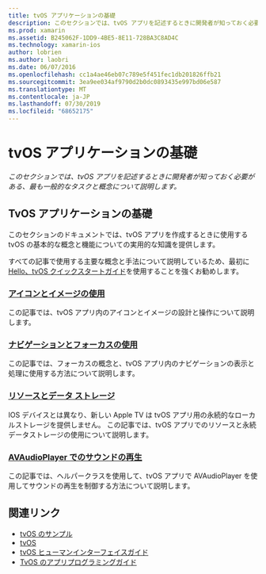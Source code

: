 ```yaml
---
title: tvOS アプリケーションの基礎
description: このセクションでは、tvOS アプリを記述するときに開発者が知っておく必要がある、最も一般的なタスクと概念について説明します。
ms.prod: xamarin
ms.assetid: B245062F-1DD9-4BE5-8E11-728BA3C8AD4C
ms.technology: xamarin-ios
author: lobrien
ms.author: laobri
ms.date: 06/07/2016
ms.openlocfilehash: cc1a4ae46eb07c789e5f451fec1db201826ffb21
ms.sourcegitcommit: 3ea9ee034af9790d2b0dc0893435e997bd06e587
ms.translationtype: MT
ms.contentlocale: ja-JP
ms.lasthandoff: 07/30/2019
ms.locfileid: "68652175"
---
```

# <a name="tvos-application-fundamentals"></a>tvOS アプリケーションの基礎

_このセクションでは、tvOS アプリを記述するときに開発者が知っておく必要がある、最も一般的なタスクと概念について説明します。_

<a name="Xamarin.tvOS-Application-Fundamentals" />

## <a name="xamarintvos-application-fundamentals"></a>TvOS アプリケーションの基礎

このセクションのドキュメントでは、tvOS アプリを作成するときに使用する tvOS の基本的な概念と機能についての実用的な知識を提供します。

すべての記事で使用する主要な概念と手法について説明しているため、最初に[Hello、tvOS クイックスタートガイド](~/ios/tvos/get-started/hello-tvos.md)を使用することを強くお勧めします。

<a name="Working-with-Icons-and-Images" />

### <a name="working-with-icons-and-imagesiostvosapp-fundamentalsicons-imagesmd"></a>[アイコンとイメージの使用](~/ios/tvos/app-fundamentals/icons-images.md)

この記事では、tvOS アプリ内のアイコンとイメージの設計と操作について説明します。

<a name="Working-with-Navigation-and-Focus" />

### <a name="working-with-navigation-and-focusiostvosapp-fundamentalsnavigation-focusmd"></a>[ナビゲーションとフォーカスの使用](~/ios/tvos/app-fundamentals/navigation-focus.md)

この記事では、フォーカスの概念と、tvOS アプリ内のナビゲーションの表示と処理に使用する方法について説明します。

<a name="Resources-and-Data-Storage" />

### <a name="resources-and-data-storageiostvosapp-fundamentalsresources-data-storagemd"></a>[リソースとデータ ストレージ](~/ios/tvos/app-fundamentals/resources-data-storage.md)

IOS デバイスとは異なり、新しい Apple TV は tvOS アプリ用の永続的なローカルストレージを提供しません。 この記事では、tvOS アプリでのリソースと永続データストレージの使用について説明します。

<a name="Playing-Sound-with-AVAudioPlayer" />

### <a name="playing-sound-with-avaudioplayeriostvosapp-fundamentalssoundsmd"></a>[AVAudioPlayer でのサウンドの再生](~/ios/tvos/app-fundamentals/sounds.md)

この記事では、ヘルパークラスを使用して、tvOS アプリで AVAudioPlayer を使用してサウンドの再生を制御する方法について説明します。

## <a name="related-links"></a>関連リンク

- [tvOS のサンプル](https://docs.microsoft.com/samples/browse/?products=xamarin&term=Xamarin.iOS+tvOS)
- [tvOS](https://developer.apple.com/tvos/)
- [tvOS ヒューマンインターフェイスガイド](https://developer.apple.com/tvos/human-interface-guidelines/)
- [TvOS のアプリプログラミングガイド](https://developer.apple.com/library/prerelease/tvos/documentation/General/Conceptual/AppleTV_PG/)
